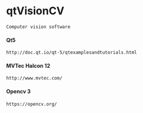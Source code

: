# qtVisionCV
    Computer vision software

#### Qt5
    http://doc.qt.io/qt-5/qtexamplesandtutorials.html
  
#### MVTec Halcon 12
    http://www.mvtec.com/

#### Opencv 3
    https://opencv.org/
